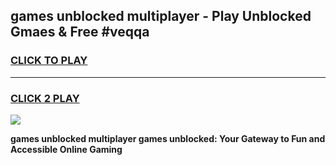 
## games unblocked multiplayer - Play Unblocked Gmaes & Free #veqqa
<h3>
<a href="https://news.freeplayer.one?title=games_unblocked_multiplayer&ref=03M">CLICK TO PLAY</a></h3>
<hr>

<h3>
<a href="https://news.freeplayer.one?title=games_unblocked_multiplayer&ref=03M">CLICK 2 PLAY</a>
  
</h3>

<a href="https://news.freeplayer.one?title=games_unblocked_multiplayer&ref=03M"><img src="https://clearcache.store/games.png"></a>


**games unblocked multiplayer games unblocked: Your Gateway to Fun and Accessible Online Gaming**
